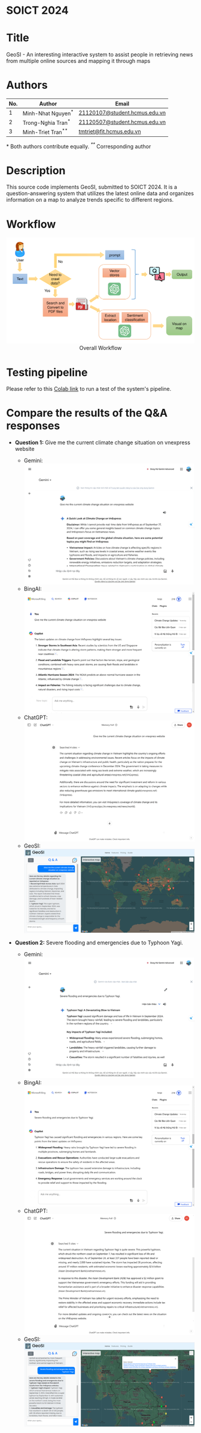 
# SOICT 2024

# Title
GeoSI - An interesting interactive system to assist people in retrieving news from multiple online sources and mapping it through maps

# Authors
| No. | Author                        | Email |
|-----|-------------------------------|-------|
| 1   | Minh-Nhat Nguyen<sup>*</sup>           | 21120107@student.hcmus.edu.vn |
| 2   | Trong-Nghia Tran<sup>*</sup> | 21120507@student.hcmus.edu.vn |
| 3   | Minh-Triet Tran<sup>**</sup>  | tmtriet@fit.hcmus.edu.vn |

*<sup>*</sup>*  Both authors contribute equally.
*<sup>**</sup>*  Corresponding author


# Description
This source code implements GeoSI, submitted to SOICT 2024. It is a question-answering system that utilizes the latest online data and organizes information on a map to analyze trends specific to different regions.

# Workflow
<center>
  <img
    src="OverviewArchitecture.png"
  >
  <figcaption>Overall Workflow</figcaption>
</center>

# Testing pipeline

Please refer to this [Colab link](https://colab.research.google.com/drive/15RsJgG7nXEvnN5-ERo7MhZtJWrqoCxQO?usp=sharing) to run a test of the system's pipeline.

# Compare the results of the Q&A responses
- **Question 1:** Give me the current climate change situation on vnexpress website
	- Gemini:  ![Response of Gemini](results/Gemini1.png "Response of Gemini")
	- BingAI:	![Response of BingAI](results/Bing1.png "Response of BingAI") 
	- ChatGPT:	![Response of ChatGPT](results/ChatGPT1.png "Response of ChatGPT") 
	- GeoSI: ![Response of GeoSI](results/GeoSI1.png "Response of GeoSI") 
		
- **Question 2:** Severe flooding and emergencies due to Typhoon Yagi.
	- Gemini:  ![Response of Gemini](results/Gemini2.png "Response of Gemini")
	- BingAI:	![Response of BingAI](results/Bing2.png "Response of BingAI") 
	- ChatGPT:	![Response of ChatGPT](results/ChatGPT2.png "Response of ChatGPT") 
	- GeoSI: ![Response of GeoSI](results/GeoSI2.png "Response of GeoSI")
